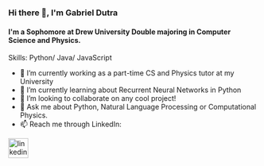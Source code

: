### Hi there 👋, I'm Gabriel Dutra
#### I'm a Sophomore at Drew University Double majoring in Computer Science and Physics.

Skills: Python/ Java/ JavaScript

- 🔭 I’m currently working as a part-time CS and Physics tutor at my University
- 🌱 I’m currently learning about Recurrent Neural Networks in Python
- 👯 I’m looking to collaborate on any cool project! 
- 💬 Ask me about Python, Natural Language Processing or Computational Physics.
- 📫 Reach me through LinkedIn:

[<img src='https://cdn.jsdelivr.net/npm/simple-icons@3.0.1/icons/linkedin.svg' alt='linkedin' height='40'>](https://www.linkedin.com/in/gabrieldutra01/)  

